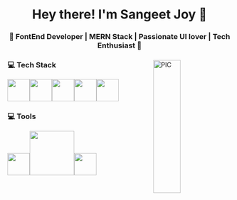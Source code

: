 <h1 align="center">Hey there! I'm Sangeet Joy 👋 </h1>
<h3 align="center">🚀 FontEnd Developer | MERN Stack | Passionate UI lover | Tech Enthusiast  🚀</h3>

<div>
<img align="right" src="https://media.giphy.com/media/jRf5fsn8G6YaogAWxn/giphy.gif" width = "35%" align="right" alt="PIC" height="300px"/>
<div marginTop="5rem">
  <h3> 💻 Tech Stack</h3>
  <p>
   <img src="https://media3.giphy.com/media/kdFc8fubgS31b8DsVu/giphy.webp" width="50"><img src="https://media3.giphy.com/media/ln7z2eWriiQAllfVcn/200w.webp" width="50"><img src="https://i.giphy.com/media/eNAsjO55tPbgaor7ma/200w.webp" width="50"><img src="https://media.giphy.com/media/XAxylRMCdpbEWUAvr8/source.gif" width="50" height="50"><img src="https://media.giphy.com/media/fsEaZldNC8A1PJ3mwp/source.gif" width="50" height="50">
     <h3> 💻 Tools </h3>
  <p>
<img src="https://i.giphy.com/media/IdyAQJVN2kVPNUrojM/200.webp" width="50"><img src="https://media.giphy.com/media/kH1DBkPNyZPOk0BxrM/giphy.gif" width="100"><img src="https://media.giphy.com/media/QTmfvHGklosY1ha87W/source.gif" width="50" height="50">

  <p>
</div>
